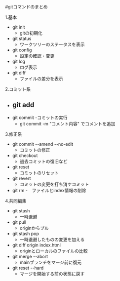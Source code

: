 #gitコマンドのまとめ

1.基本
- git init
    - gitの初期化
- git status
    - ワークツリーのステータスを表示
- git config
    - 設定の確認・変更
- git log
    - ログ表示
- git diff
    - ファイルの差分を表示

2.コミット系
- git add
    - 
- git commit
    -コミットの実行
    - git commit -m "コメント内容" でコメントを追加

3.修正系
- git commit --amend --no-edit
    - コミットの修正
- git checkout
    - 過去コミットの復旧など
- git reset
    - コミットのリセット
- git revert
    - コミットの変更を打ち消すコミット
- git rm
    -　ファイルとindex情報の削除

4.共同編集
- git stash
    - 一時退避
- git pull
    - originからプル
- git stash pop
    - 一時退避したものの変更を加える
- git diff origin index.html
    - originとローカルのファイルの比較
- git merge --abort
    - mainブランチをマージ前に復元
- git reset --hard
    - マージを開始する前の状態に戻す